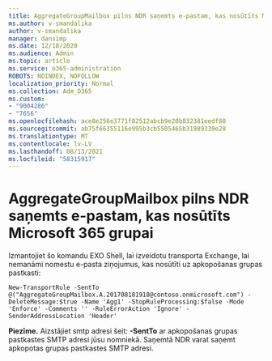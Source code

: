 ```yaml
---
title: AggregateGroupMailbox pilns NDR saņemts e-pastam, kas nosūtīts Microsoft 365 grupai
ms.author: v-smandalika
author: v-smandalika
manager: dansimp
ms.date: 12/18/2020
ms.audience: Admin
ms.topic: article
ms.service: o365-administration
ROBOTS: NOINDEX, NOFOLLOW
localization_priority: Normal
ms.collection: Adm_O365
ms.custom:
- "9004286"
- "7656"
ms.openlocfilehash: ace8e256e3771f82512abcb9e20b832381eedf80
ms.sourcegitcommit: ab75f66355116e995b3cb5505465b31989339e28
ms.translationtype: MT
ms.contentlocale: lv-LV
ms.lasthandoff: 08/13/2021
ms.locfileid: "58315917"
---
```

# <a name="aggregategroupmailbox-full-ndr-received-for-email-sent-to-microsoft-365-group"></a>AggregateGroupMailbox pilns NDR saņemts e-pastam, kas nosūtīts Microsoft 365 grupai

Izmantojiet šo komandu EXO Shell, lai izveidotu transporta Exchange, lai nemanāmi nomestu e-pasta ziņojumus, kas nosūtīti uz apkopošanas grupas pastkasti:

`New-TransportRule -SentTo @("AggregateGroupMailbox.A.201708181918@contoso.onmicrosoft.com") -DeleteMessage:$true -Name 'Agg1' -StopRuleProcessing:$false -Mode 'Enforce' -Comments '' -RuleErrorAction 'Ignore' -SenderAddressLocation 'Header'`

**Piezīme.** Aizstājiet smtp adresi šeit: **-SentTo** ar apkopošanas grupas pastkastes SMTP adresi jūsu nomniekā. Saņemtā NDR varat saņemt apkopotas grupas pastkastes SMTP adresi.




